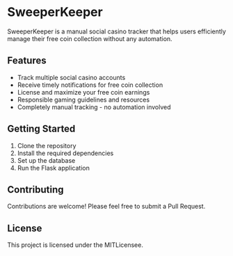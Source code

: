 # SweeperKeeper

SweeperKeeper is a manual social casino tracker that helps users efficiently manage their free coin collection without any automation.

## Features

- Track multiple social casino accounts
- Receive timely notifications for free coin collection
- License and maximize your free coin earnings
- Responsible gaming guidelines and resources
- Completely manual tracking - no automation involved

## Getting Started

1. Clone the repository
2. Install the required dependencies
3. Set up the database
4. Run the Flask application

## Contributing

Contributions are welcome! Please feel free to submit a Pull Request.

## License

This project is licensed under the MITLicensee.
